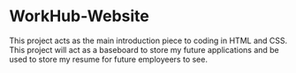 # WorkHub-Website
This project acts as the main introduction piece to coding in HTML and CSS. This project will act as a baseboard to store my future applications and be used to store my resume for future employeers to see. 
